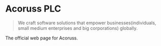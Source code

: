 # Acoruss PLC

> We craft software solutions that empower businesses(individuals, small medium enterprises and big corporations) globally.

The official web page for Acoruss.
